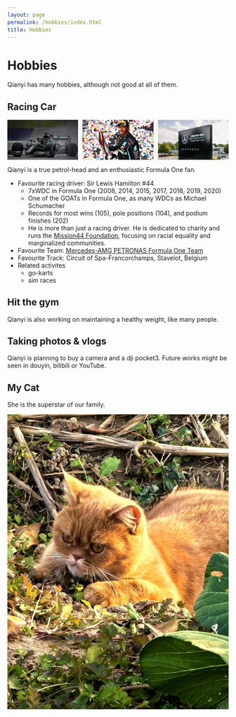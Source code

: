 ```yaml
---
layout: page
permalink: /hobbies/index.html
title: Hobbies
---
```


# Hobbies

Qianyi has many hobbies, although not good at all of them.

## Racing Car

<div style="display: flex; justify-content: space-between; align-items: center; gap: 10px;">
  <img src="/images/w11.jpg" style="width: 32%; height: auto;">
  <img src="/images/lh44.png" style="width: 32%; height: auto;">
  <img src="/images/mercedes-amg.png" style="width: 32%; height: auto;">
</div>

Qianyi is a true petrol-head and an enthusiastic Formula One fan.

- Favourite racing driver: Sir Lewis Hamilton #44
  - 7xWDC in Formula One (2008, 2014, 2015, 2017, 2018, 2019, 2020)
  - One of the GOATs in Formula One, as many WDCs as Michael Schumacher
  - Records for most wins (105), pole positions (104), and podium finishes (202)
  - He is more than just a racing driver. He is dedicated to charity and runs the [Mission44 Foundation](https://mission44.org/), focusing on racial equality and marginalized communities.
- Favourite Team: [Mercedes-AMG PETRONAS Formula One Team](https://www.mercedesamgf1.com/)
- Favourite Track: Circuit of Spa-Francorchamps, Stavelot, Belgium
- Related activites
  - go-karts
  - sim races

## Hit the gym
Qianyi is also working on maintaining a healthy weight, like many people.

## Taking photos & vlogs
Qianyi is planning to buy a camera and a dji pocket3. Future works might be seen in douyin, bilibili or YouTube.

## My Cat

She is the superstar of our family.

<div>
<img src="/images/cuihua.jpg">
</div>
<br>


